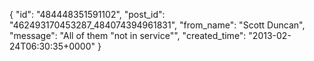  {
   "id": "484448351591102",
   "post_id": "462493170453287_484074394961831",
   "from_name": "Scott Duncan",
   "message": "All of them \"not in service\"",
   "created_time": "2013-02-24T06:30:35+0000"
 }
